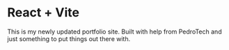 # React + Vite

This is my newly updated portfolio site. Built with help from PedroTech and just something to put things out there with.
